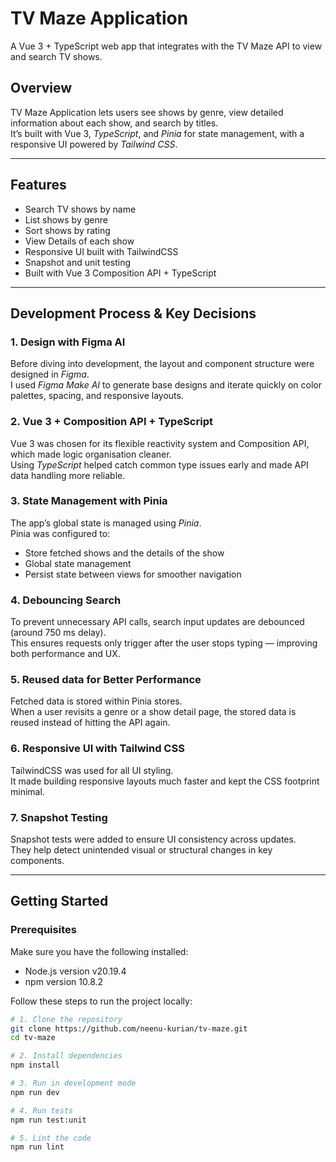 # TV Maze Application

A Vue 3 + TypeScript web app that integrates with the TV Maze API to view and search TV shows.

## Overview

TV Maze Application lets users see shows by genre, view detailed information about each show, and search by titles.  
It’s built with Vue 3, *TypeScript*, and *Pinia* for state management, with a responsive UI powered by *Tailwind CSS*.

---

## Features

- Search TV shows by name
- List shows by genre
- Sort shows by rating
- View Details of each show
- Responsive UI built with TailwindCSS
- Snapshot and unit testing
- Built with Vue 3 Composition API + TypeScript

---

## Development Process & Key Decisions

### 1. Design with Figma AI
Before diving into development, the layout and component structure were designed in *Figma*.  
I used *Figma Make AI* to generate base designs and iterate quickly on color palettes, spacing, and responsive layouts.

### 2. Vue 3 + Composition API + TypeScript
Vue 3 was chosen for its flexible reactivity system and Composition API, which made logic organisation cleaner.  
Using *TypeScript* helped catch common type issues early and made API data handling more reliable.

### 3. State Management with Pinia
The app’s global state is managed using *Pinia*.  
Pinia was configured to:
- Store fetched shows and the details of the show
- Global state management
- Persist state between views for smoother navigation

### 4. Debouncing Search
To prevent unnecessary API calls, search input updates are debounced (around 750 ms delay).  
This ensures requests only trigger after the user stops typing — improving both performance and UX.

### 5. Reused data for Better Performance
Fetched data is stored within Pinia stores.  
When a user revisits a genre or a show detail page, the stored data is reused instead of hitting the API again.

### 6. Responsive UI with Tailwind CSS
TailwindCSS was used for all UI styling.  
It made building responsive layouts much faster and kept the CSS footprint minimal.

### 7. Snapshot Testing
Snapshot tests were added to ensure UI consistency across updates.  
They help detect unintended visual or structural changes in key components.

---

## Getting Started

### Prerequisites

Make sure you have the following installed:

- Node.js version v20.19.4 
- npm version 10.8.2

Follow these steps to run the project locally:

```bash
# 1. Clone the repository
git clone https://github.com/neenu-kurian/tv-maze.git
cd tv-maze

# 2. Install dependencies
npm install

# 3. Run in development mode
npm run dev

# 4. Run tests
npm run test:unit

# 5. Lint the code
npm run lint

